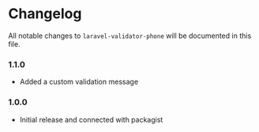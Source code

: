 # Changelog

All notable changes to `laravel-validator-phone` will be documented in this file.

### 1.1.0
- Added a custom validation message

### 1.0.0
- Initial release and connected with packagist
